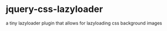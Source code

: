 jquery-css-lazyloader
=====================

a tiny lazyloader plugin that allows for lazyloading css background images
